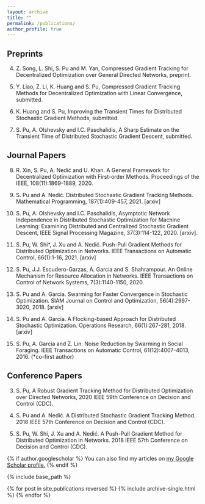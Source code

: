 ```yaml
---
layout: archive
title: ""
permalink: /publications/
author_profile: true
---
```


Preprints
-----
4. Z. Song, L. Shi, S. Pu and M. Yan, Compressed Gradient Tracking for Decentralized Optimization over General Directed Networks, preprint.

3. Y. Liao, Z. Li, K. Huang and S. Pu, Compressed Gradient Tracking Methods for Decentralized Optimization with Linear Convergence, submitted.

2. K. Huang and S. Pu, Improving the Transient Times for Distributed Stochastic Gradient Methods, submitted.

1. S. Pu, A. Olshevsky and I.C. Paschalidis, A Sharp Estimate on the Transient Time of Distributed Stochastic Gradient Descent,  submitted.

Journal Papers
-----
8. R. Xin, S. Pu, A. Nedić and U. Khan. A General Framework for Decentralized Optimization with First-order Methods. Proceedings of the IEEE, 108(11):1869-1889, 2020.

7. S. Pu and A. Nedić. Distributed Stochastic Gradient Tracking Methods. Mathematical Programming, 187(1):409-457, 2021. [arxiv]

6. S. Pu, A. Olshevsky and I.C. Paschalidis, Asymptotic Network Independence in Distributed Stochastic Optimization for Machine Learning: Examining Distributed and Centralized Stochastic Gradient Descent, IEEE Signal Processing Magazine, 37(3):114-122, 2020. [arxiv].

5. S. Pu, W. Shi*, J. Xu and A. Nedić. Push-Pull Gradient Methods for Distributed Optimization in Networks. IEEE Transactions on Automatic Control, 66(1):1-16, 2021. [arxiv]

4. S. Pu, J.J. Escudero-Garzas, A. Garcia and S. Shahrampour. An Online Mechanism for Resource Allocation in Networks. IEEE Transactions on Control of Network Systems, 7(3):1140-1150, 2020.

3. S. Pu and A. Garcia. Swarming for Faster Convergence in Stochastic Optimization. SIAM Journal on Control and Optimization, 56(4):2997-3020, 2018. [arxiv]

2. S. Pu and A. Garcia. A Flocking-based Approach for Distributed Stochastic Optimization. Operations Research, 66(1):267-281, 2018. [arxiv]

1. S. Pu, A. Garcia and Z. Lin. Noise Reduction by Swarming in Social Foraging. IEEE Transactions on Automatic Control, 61(12):4007-4013, 2016.
(*co-first author)

Conference Papers
-----
3. S. Pu, A Robust Gradient Tracking Method for Distributed Optimization over Directed Networks,  2020 IEEE 59th Conference on Decision and Control (CDC).

2. S. Pu and A. Nedić. A Distributed Stochastic Gradient Tracking Method. 2018 IEEE 57th Conference on Decision and Control (CDC).

1. S. Pu, W. Shi, J. Xu and A. Nedić. A Push-Pull Gradient Method for Distributed Optimization in Networks. 2018 IEEE 57th Conference on Decision and Control (CDC). 

{% if author.googlescholar %}
  You can also find my articles on <u><a href="{{author.googlescholar}}">my Google Scholar profile</a>.</u>
{% endif %}

{% include base_path %}

{% for post in site.publications reversed %}
  {% include archive-single.html %}
{% endfor %}
